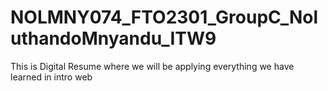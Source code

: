 # NOLMNY074_FTO2301_GroupC_NoluthandoMnyandu_ITW9
This is Digital Resume where we will be applying everything we have learned in intro web 

